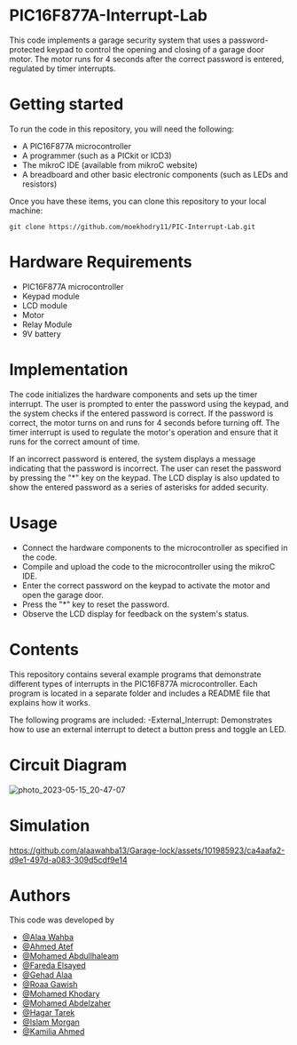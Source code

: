 # PIC16F877A-Interrupt-Lab
  This code implements a garage security system that uses a password-protected keypad to control the opening and closing of a garage door motor. The motor runs for 4 seconds after the correct password is entered, regulated by timer interrupts.
 
 
# Getting started
To run the code in this repository, you will need the following:

- A PIC16F877A microcontroller
- A programmer (such as a PICkit or ICD3)
- The mikroC IDE (available from mikroC website)
- A breadboard and other basic electronic components (such as LEDs and resistors)

Once you have these items, you can clone this repository to your local machine:
```
git clone https://github.com/moekhodry11/PIC-Interrupt-Lab.git
```
# Hardware Requirements
- PIC16F877A microcontroller
- Keypad module
- LCD module
- Motor
- Relay Module
- 9V battery 

# Implementation

The code initializes the hardware components and sets up the timer interrupt. The user is prompted to enter the password using the keypad, and the system checks if the entered password is correct. If the password is correct, the motor turns on and runs for 4 seconds before turning off. The timer interrupt is used to regulate the motor's operation and ensure that it runs for the correct amount of time.

If an incorrect password is entered, the system displays a message indicating that the password is incorrect. The user can reset the password by pressing the "*" key on the keypad. The LCD display is also updated to show the entered password as a series of asterisks for added security.

# Usage
- Connect the hardware components to the microcontroller as specified in the code.
- Compile and upload the code to the microcontroller using the mikroC IDE.
- Enter the correct password on the keypad to activate the motor and open the garage door.
- Press the "*" key to reset the password.
- Observe the LCD display for feedback on the system's status.

# Contents
This repository contains several example programs that demonstrate different types of interrupts in the PIC16F877A microcontroller. Each program is located in a separate folder and includes a README file that explains how it works.

The following programs are included:
-External_Interrupt: Demonstrates how to use an external interrupt to detect a button press and toggle an LED.

# Circuit Diagram 
![photo_2023-05-15_20-47-07](https://github.com/alaawahba13/Garage-lock/assets/101985923/6c8bbfe5-74c2-4eea-ac70-2ff0dcfbb766)


# Simulation 
https://github.com/alaawahba13/Garage-lock/assets/101985923/ca4aafa2-d9e1-497d-a083-309d5cdf9e14



# Authors
This code was developed by 
- [@Alaa Wahba](https://github.com/alaawahba13)
- [@Ahmed Atef](https://github.com/AhmedAtef283)
- [@Mohamed Abdullhaleam](https://github.com/Mohamedabdullhaleam)
- [@Fareda Elsayed]( https://github.com/FaredaElsayed)
- [@Gehad Alaa ](https://github.com/Gehad799)
- [@Roaa Gawish ](https://github.com/roaagawish)
- [@Mohamed Khodary](https://github.com/moekhodry11)
- [@Mohamed Abdelzaher](https://github.com/Mohamed991-1) 
- [@Hagar Tarek](https://github.com/Hager706)
- [@Islam Morgan](https://github.com/retrogradex)
- [@Kamilia Ahmed](https://github.com/Kamilia98) 


